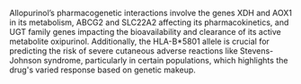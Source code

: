 Allopurinol’s pharmacogenetic interactions involve the genes XDH and AOX1 in its metabolism, ABCG2 and SLC22A2 affecting its pharmacokinetics, and UGT family genes impacting the bioavailability and clearance of its active metabolite oxipurinol. Additionally, the HLA-B*5801 allele is crucial for predicting the risk of severe cutaneous adverse reactions like Stevens-Johnson syndrome, particularly in certain populations, which highlights the drug's varied response based on genetic makeup.